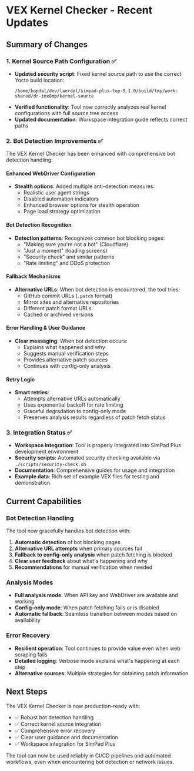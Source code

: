 # VEX Kernel Checker - Recent Updates

## Summary of Changes

### 1. Kernel Source Path Configuration ✅
- **Updated security script**: Fixed kernel source path to use the correct Yocto build location:
  ```
  /home/kopdal/dev/laerdal/simpad-plus-top-9.1.0/build/tmp/work-shared/dr-imx8mp/kernel-source
  ```
- **Verified functionality**: Tool now correctly analyzes real kernel configurations with full source tree access
- **Updated documentation**: Workspace integration guide reflects correct paths

### 2. Bot Detection Improvements ✅
The VEX Kernel Checker has been enhanced with comprehensive bot detection handling:

#### Enhanced WebDriver Configuration
- **Stealth options**: Added multiple anti-detection measures:
  - Realistic user agent strings
  - Disabled automation indicators
  - Enhanced browser options for stealth operation
  - Page load strategy optimization

#### Bot Detection Recognition
- **Detection patterns**: Recognizes common bot blocking pages:
  - "Making sure you're not a bot" (Cloudflare)
  - "Just a moment" (loading screens)
  - "Security check" and similar patterns
  - "Rate limiting" and DDoS protection

#### Fallback Mechanisms
- **Alternative URLs**: When bot detection is encountered, the tool tries:
  - GitHub commit URLs (`.patch` format)
  - Mirror sites and alternative repositories
  - Different patch format URLs
  - Cached or archived versions

#### Error Handling & User Guidance
- **Clear messaging**: When bot detection occurs:
  - Explains what happened and why
  - Suggests manual verification steps
  - Provides alternative patch sources
  - Continues with config-only analysis

#### Retry Logic
- **Smart retries**: 
  - Attempts alternative URLs automatically
  - Uses exponential backoff for rate limiting
  - Graceful degradation to config-only mode
  - Preserves analysis results regardless of patch fetch status

### 3. Integration Status ✅
- **Workspace integration**: Tool is properly integrated into SimPad Plus development environment
- **Security scripts**: Automated security checking available via `./scripts/security-check.sh`
- **Documentation**: Comprehensive guides for usage and integration
- **Example data**: Rich set of example VEX files for testing and demonstration

## Current Capabilities

### Bot Detection Handling
The tool now gracefully handles bot detection with:
1. **Automatic detection** of bot blocking pages
2. **Alternative URL attempts** when primary sources fail
3. **Fallback to config-only analysis** when patch fetching is blocked
4. **Clear user feedback** about what's happening and why
5. **Recommendations** for manual verification when needed

### Analysis Modes
- **Full analysis mode**: When API key and WebDriver are available and working
- **Config-only mode**: When patch fetching fails or is disabled
- **Automatic fallback**: Seamless transition between modes based on availability

### Error Recovery
- **Resilient operation**: Tool continues to provide value even when web scraping fails
- **Detailed logging**: Verbose mode explains what's happening at each step
- **Alternative sources**: Multiple strategies for obtaining patch information

## Next Steps

The VEX Kernel Checker is now production-ready with:
- ✅ Robust bot detection handling
- ✅ Correct kernel source integration
- ✅ Comprehensive error recovery
- ✅ Clear user guidance and documentation
- ✅ Workspace integration for SimPad Plus

The tool can now be used reliably in CI/CD pipelines and automated workflows, even when encountering bot detection or network issues.
